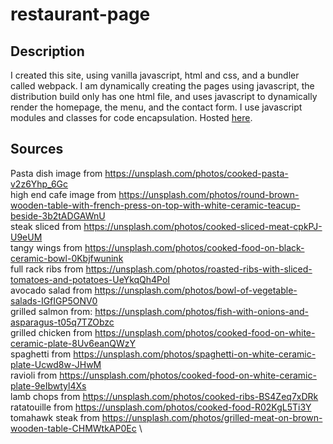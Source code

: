 # restaurant-page

## Description

I created this site, using vanilla javascript, html and css, and a bundler called webpack. I am dynamically creating the pages using javascript, the distribution build only has one html file, and uses javascript to dynamically render the homepage, the menu, and the contact form. I use javascript modules and classes for code encapsulation. Hosted [here](https://protojanus.github.io/restaurant-page/).

## Sources

Pasta dish image from https://unsplash.com/photos/cooked-pasta-v2z6Yhp_6Gc \
high end cafe image from https://unsplash.com/photos/round-brown-wooden-table-with-french-press-on-top-with-white-ceramic-teacup-beside-3b2tADGAWnU \
steak sliced from https://unsplash.com/photos/cooked-sliced-meat-cpkPJ-U9eUM \
tangy wings from https://unsplash.com/photos/cooked-food-on-black-ceramic-bowl-0Kbjfwunink \
full rack ribs from https://unsplash.com/photos/roasted-ribs-with-sliced-tomatoes-and-potatoes-UeYkqQh4PoI \
avocado salad from https://unsplash.com/photos/bowl-of-vegetable-salads-IGfIGP5ONV0 \
grilled salmon from: https://unsplash.com/photos/fish-with-onions-and-asparagus-t05q7TZObzc \
grilled chicken from https://unsplash.com/photos/cooked-food-on-white-ceramic-plate-8Uv6eanQWzY \
spaghetti from https://unsplash.com/photos/spaghetti-on-white-ceramic-plate-Ucwd8w-JHwM \
ravioli from https://unsplash.com/photos/cooked-food-on-white-ceramic-plate-9eIbwtyl4Xs \
lamb chops from https://unsplash.com/photos/cooked-ribs-BS4Zeq7xDRk \
ratatouille from https://unsplash.com/photos/cooked-food-R02KgL5Ti3Y \
tomahawk steak from https://unsplash.com/photos/grilled-meat-on-brown-wooden-table-CHMWtkAP0Ec \

